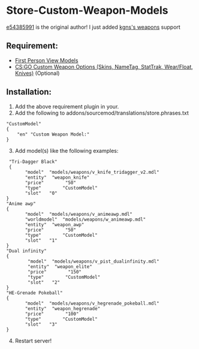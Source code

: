 # Store-Custom-Weapon-Models
[e54385991](https://forums.alliedmods.net/member.php?u=235578) is the original author! I just added [kgns's weapons](https://github.com/kgns/weapons) support

## Requirement:
* [First Person View Models](https://forums.alliedmods.net/showthread.php?t=276697)
* [CS:GO Custom Weapon Options (Skins, NameTag, StatTrak, Wear/Float, Knives)](https://github.com/kgns/weapons) (Optional)

## Installation:
1) Add the above requirement plugin in your.
2) Add the following to addons/sourcemod/translations/store.phrases.txt
```
"CustomModel"
{
    "en" "Custom Weapon Model:"
}
```
3) Add model(s) like the following examples:
```
 "Tri-Dagger Black"
 {
       "model"  "models/weapons/v_knife_tridagger_v2.mdl"
       "entity"  "weapon_knife"
       "price"        "50"
       "type"        "CustomModel" 
       "slot"   "0"
}
"Anime awp"
{
       "model"  "models/weapons/v_animeawp.mdl"
       "worldmodel"  "models/weapons/w_animeawp.mdl"
       "entity"  "weapon_awp"
       "price"        "50"
       "type"        "CustomModel"  
       "slot"   "1"
}      
"Dual infinity"
{
        "model"  "models/weapons/v_pist_dualinfinity.mdl"
        "entity"  "weapon_elite"
        "price"        "150"
        "type"        "CustomModel" 
        "slot"   "2"
}      
"HE-Grenade Pokeball"
{
       "model"  "models/weapons/v_hegrenade_pokeball.mdl"
       "entity"  "weapon_hegrenade"
       "price"        "100"
       "type"        "CustomModel" 
       "slot"   "3"
}
```
4) Restart server!

